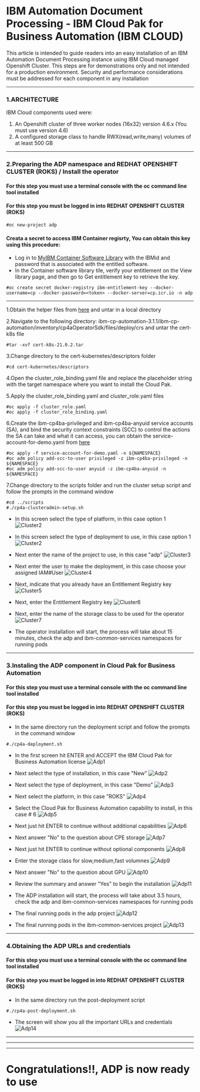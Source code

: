 # IBM Automation Document Processing - IBM Cloud Pak for Business Automation (IBM CLOUD)

This article is intended to guide readers into an easy installation of an IBM Automation Document Processing instance using IBM Cloud managed Openshift Cluster.
This steps are for demonstrations only and not intended for a production environment. Security and performance considerations must be addressed for each component in any installation

***
### 1.ARCHITECTURE

IBM Cloud components used were:
1. An Openshift cluster of three worker nodes (16x32) version 4.6.x (You must use version 4.6)
2. A configured storage class to handle RWX(read,write,many) volumes of at least 500 GB

***
### 2.Preparing the ADP namespace and REDHAT OPENSHIFT CLUSTER (ROKS) / Install the operator
#### For this step you must use a terminal console with the oc command line tool installed
#### For this step you must be logged in into REDHAT OPENSHIFT CLUSTER (ROKS)
```
#oc new-project adp
```

#### Creata a secret to access IBM Container regisrty, You can obtain this key using this procedure:
* Log in to [MyIBM Container Software Library](https://myibm.ibm.com/products-services/containerlibrary) with the IBMid and password that is associated with the entitled software.
* In the Container software library tile, verify your entitlement on the View library page, and then go to Get entitlement key to retrieve the key. 

```
#oc create secret docker-registry ibm-entitlement-key --docker-username=cp --docker-password=<token> --docker-server=cp.icr.io -n adp
```
***
1.Obtain the helper files from [here](https://github.com/fxnaranjo/cp4ba-adp/blob/main/helper/ibm-cp-automation-3.1.1.tgz) and untar in a local directory

2.Navigate to the following directory: ibm-cp-automation-3.1.1/ibm-cp-automation/inventory/cp4aOperatorSdk/files/deploy/crs and untar the cert-k8s file
```
#tar -xvf cert-k8s-21.0.2.tar
```

3.Change directory to the cert-kubernetes/descriptors folder
```
#cd cert-kubernetes/descriptors
```

4.Open the cluster_role_binding.yaml file and replace the placeholder string <NAMESPACE> with the target namespace where you want to install the Cloud Pak.
 
5.Apply the cluster_role_binding.yaml and cluster_role.yaml files
```
#oc apply -f cluster_role.yaml
#oc apply -f cluster_role_binding.yaml
```
  
6.Create the ibm-cp4ba-privileged and ibm-cp4ba-anyuid service accounts (SA), and bind the security context constraints (SCC) to control the actions the SA can take and what it can access, you can obtain the service-account-for-demo.yaml from [here](https://github.com/fxnaranjo/cp4ba-adp/blob/main/helper/service-account-for-demo.yaml)
```
#oc apply -f service-account-for-demo.yaml -n ${NAMESPACE}
#oc adm policy add-scc-to-user privileged -z ibm-cp4ba-privileged -n ${NAMESPACE}
#oc adm policy add-scc-to-user anyuid -z ibm-cp4ba-anyuid -n ${NAMESPACE}
```

 7.Change directory to the scripts folder and run the cluster setup script and follow the prompts in the command window
 ```
 #cd ../scripts
 #./cp4a-clusteradmin-setup.sh
 ```
  
* In this screen select the type of platform, in this case option 1
![Cluster2](https://github.com/fxnaranjo/cp4ba-adp//raw/main/images/cluster1.png "Cluster1")
 
* In this screen select the type of deployment to use, in this case option 1
![Cluster2](https://github.com/fxnaranjo/cp4ba-adp//raw/main/images/cluster2.png "Cluster2")
 
* Next enter the name of the project to use, in this case "adp"
![Cluster3](https://github.com/fxnaranjo/cp4ba-adp//raw/main/images/cluster3.png "Cluster3")
 
* Next enter the user to make the deployment, in this case choose your assigned IAM#User
![Cluster4](https://github.com/fxnaranjo/cp4ba-adp//raw/main/images/cluster4.png "Cluster4")
 
* Next, indicate that you already have an Entitlement Registry key
![Cluster5](https://github.com/fxnaranjo/cp4ba-adp//raw/main/images/cluster5.png "Cluster5")

* Next, enter the Entitlement Registry key 
![Cluster6](https://github.com/fxnaranjo/cp4ba-adp//raw/main/images/cluster6.png "Cluster6")
 
* Next, enter the name of the storage class to be used for the operator
![Cluster7](https://github.com/fxnaranjo/cp4ba-adp//raw/main/images/cluster7.png "Cluster7")

* The operator installation will start, the process will take about 15 minutes, check the adp and ibm-common-services namespaces for running pods
 
***
### 3.Instaling the ADP component in Cloud Pak for Business Automation
#### For this step you must use a terminal console with the oc command line tool installed
#### For this step you must be logged in into REDHAT OPENSHIFT CLUSTER (ROKS)
 
* In the same directory run the deployment script and follow the prompts in the command window
 ```
 #./cp4a-deployment.sh
```
 
* In the first screen hit ENTER and ACCEPT the IBM Cloud Pak for Business Automation license
![Adp1](https://github.com/fxnaranjo/cp4ba-adp//raw/main/images/adp1.png "Adp1")
 
* Next select the type of installation, in this case "New"
![Adp2](https://github.com/fxnaranjo/cp4ba-adp//raw/main/images/adp2.png "Adp2")

* Next select the type of deployment, in this case "Demo"
![Adp3](https://github.com/fxnaranjo/cp4ba-adp//raw/main/images/adp3.png "Adp3")

* Next select the platform, in this case "ROKS"
![Adp4](https://github.com/fxnaranjo/cp4ba-adp//raw/main/images/adp4.png "Adp4")

* Select the Cloud Pak for Business Automation capability to install, in this case # 6
![Adp5](https://github.com/fxnaranjo/cp4ba-adp//raw/main/images/adp5.png "Adp5")
 
* Next just hit ENTER to continue without additional capabilities
![Adp6](https://github.com/fxnaranjo/cp4ba-adp//raw/main/images/adp6.png "Adp6")

* Next answer "No" to the question about CPE storage
![Adp7](https://github.com/fxnaranjo/cp4ba-adp//raw/main/images/adp7.png "Adp7")
 
* Next just hit ENTER to continue without optional components
![Adp8](https://github.com/fxnaranjo/cp4ba-adp//raw/main/images/adp8.png "Adp8")
 
* Enter the storage class for slow,medium,fast volumnes
![Adp9](https://github.com/fxnaranjo/cp4ba-adp//raw/main/images/adp9.png "Adp9")

* Next answer "No" to the question about GPU
![Adp10](https://github.com/fxnaranjo/cp4ba-adp//raw/main/images/adp10.png "Adp10")
 
* Review the summary and answer "Yes" to begin the installation
![Adp11](https://github.com/fxnaranjo/cp4ba-adp//raw/main/images/adp11.png "Adp11")

* The ADP installation will start, the process will take about 3.5 hours, check the adp and ibm-common-services namespaces for running pods
 
* The final running pods in the adp project
![Adp12](https://github.com/fxnaranjo/cp4ba-adp//raw/main/images/adp12.png "Adp12")
 
* The final running pods in the ibm-common-services project
![Adp13](https://github.com/fxnaranjo/cp4ba-adp//raw/main/images/adp13.png "Adp13")
 
***
### 4.Obtaining the ADP URLs and credentials
#### For this step you must use a terminal console with the oc command line tool installed
#### For this step you must be logged in into REDHAT OPENSHIFT CLUSTER (ROKS)

* In the same directory run the post-deployment script
 ```
 #./cp4a-post-deployment.sh
```

* The screen will show you all the important URLs and credentials
![Adp14](https://github.com/fxnaranjo/cp4ba-adp//raw/main/images/adp14.png "Adp14")
 
***
***
***
# Congratulations!!, ADP is now ready to use

